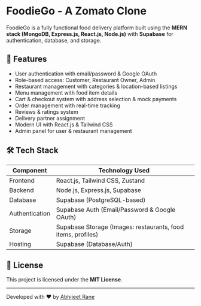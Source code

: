 # FoodieGo - A Zomato Clone

FoodieGo is a fully functional food delivery platform built using the **MERN stack (MongoDB, Express.js, React.js, Node.js)** with **Supabase** for authentication, database, and storage.

## 🚀 Features
- User authentication with email/password & Google OAuth
- Role-based access: Customer, Restaurant Owner, Admin
- Restaurant management with categories & location-based listings
- Menu management with food item details
- Cart & checkout system with address selection & mock payments
- Order management with real-time tracking
- Reviews & ratings system
- Delivery partner assignment
- Modern UI with React.js & Tailwind CSS
- Admin panel for user & restaurant management

## 🛠 Tech Stack

| Component        | Technology Used |
|-----------------|----------------|
| Frontend        | React.js, Tailwind CSS, Zustand |
| Backend         | Node.js, Express.js, Supabase |
| Database        | Supabase (PostgreSQL-based) |
| Authentication  | Supabase Auth (Email/Password & Google OAuth) |
| Storage         | Supabase Storage (Images: restaurants, food items, profiles) |
| Hosting         | Supabase (Database/Auth) |

## 📜 License
This project is licensed under the **MIT License**.

---
Developed with ❤️ by [Abhijeet Rane](https://github.com/abhijeet-rane)
